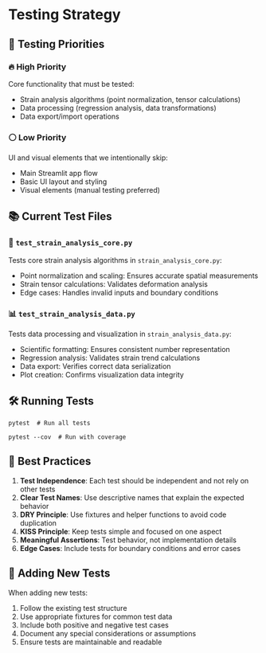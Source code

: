 # Testing Strategy

## 🎯 Testing Priorities

### 🔥 High Priority

Core functionality that must be tested:

- Strain analysis algorithms (point normalization, tensor calculations)
- Data processing (regression analysis, data transformations)
- Data export/import operations

### ⚪ Low Priority

UI and visual elements that we intentionally skip:

- Main Streamlit app flow
- Basic UI layout and styling
- Visual elements (manual testing preferred)

## 📚 Current Test Files

### 🔬 `test_strain_analysis_core.py`

Tests core strain analysis algorithms in `strain_analysis_core.py`:

- Point normalization and scaling: Ensures accurate spatial measurements
- Strain tensor calculations: Validates deformation analysis
- Edge cases: Handles invalid inputs and boundary conditions

### 📊 `test_strain_analysis_data.py`

Tests data processing and visualization in `strain_analysis_data.py`:

- Scientific formatting: Ensures consistent number representation
- Regression analysis: Validates strain trend calculations
- Data export: Verifies correct data serialization
- Plot creation: Confirms visualization data integrity

## 🛠️ Running Tests

```shell
pytest  # Run all tests

pytest --cov  # Run with coverage
```

## 📝 Best Practices

1. **Test Independence**: Each test should be independent and not rely on other tests
2. **Clear Test Names**: Use descriptive names that explain the expected behavior
3. **DRY Principle**: Use fixtures and helper functions to avoid code duplication
4. **KISS Principle**: Keep tests simple and focused on one aspect
5. **Meaningful Assertions**: Test behavior, not implementation details
6. **Edge Cases**: Include tests for boundary conditions and error cases

## 🔄 Adding New Tests

When adding new tests:

1. Follow the existing test structure
2. Use appropriate fixtures for common test data
3. Include both positive and negative test cases
4. Document any special considerations or assumptions
5. Ensure tests are maintainable and readable
